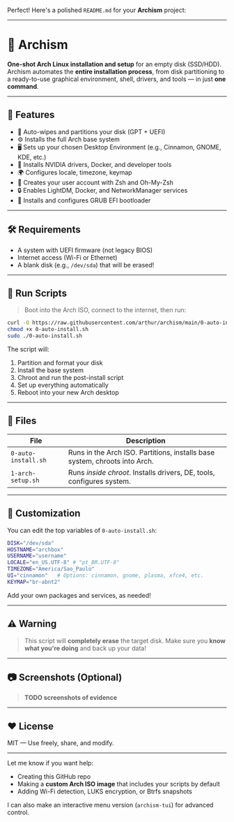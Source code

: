 Perfect! Here's a polished `README.md` for your **Archism** project:

---

# 🧱 Archism

**One-shot Arch Linux installation and setup** for an empty disk (SSD/HDD).
Archism automates the **entire installation process**, from disk partitioning to a ready-to-use graphical environment, shell, drivers, and tools — in just **one command**.

---

## 🚀 Features

* 🧹 Auto-wipes and partitions your disk (GPT + UEFI)
* ⚙️ Installs the full Arch base system
* 🖥️ Sets up your chosen Desktop Environment (e.g., Cinnamon, GNOME, KDE, etc.)
* 🧩 Installs NVIDIA drivers, Docker, and developer tools
* 🌍 Configures locale, timezone, keymap
* 👤 Creates your user account with Zsh and Oh-My-Zsh
* 🔒 Enables LightDM, Docker, and NetworkManager services
* 🔁 Installs and configures GRUB EFI bootloader

---

## 🛠️ Requirements

* A system with UEFI firmware (not legacy BIOS)
* Internet access (Wi-Fi or Ethernet)
* A blank disk (e.g., `/dev/sda`) that will be erased!

---

## 🔧 Run Scripts

> Boot into the Arch ISO, connect to the internet, then run:

```sh
curl -O https://raw.githubusercontent.com/arthur/archism/main/0-auto-install.sh
chmod +x 0-auto-install.sh
sudo ./0-auto-install.sh
```

The script will:

1. Partition and format your disk
2. Install the base system
3. Chroot and run the post-install script
4. Set up everything automatically
5. Reboot into your new Arch desktop

---

## 📁 Files

| File                | Description                                                                |
| ------------------- | -------------------------------------------------------------------------- |
| `0-auto-install.sh` | Runs in the Arch ISO. Partitions, installs base system, chroots into Arch. |
| `1-arch-setup.sh`   | Runs *inside chroot*. Installs drivers, DE, tools, configures system.      |

---

## 🧪 Customization

You can edit the top variables of `0-auto-install.sh`:

```bash
DISK="/dev/sda"
HOSTNAME="archbox"
USERNAME="username"
LOCALE="en_US.UTF-8" # "pt_BR.UTF-8"
TIMEZONE="America/Sao_Paulo"
UI="cinnamon"   # Options: cinnamon, gnome, plasma, xfce4, etc.
KEYMAP="br-abnt2"
```

Add your own packages and services, as needed!

---

## ⚠️ Warning

> This script will **completely erase** the target disk.
> Make sure you **know what you're doing** and back up your data!

---

## 📷 Screenshots (Optional)

> **TODO screenshots of evidence**

---

## ❤️ License

MIT — Use freely, share, and modify.

---

Let me know if you want help:

* Creating this GitHub repo
* Making a **custom Arch ISO image** that includes your scripts by default
* Adding Wi-Fi detection, LUKS encryption, or Btrfs snapshots

I can also make an interactive menu version (`archism-tui`) for advanced control.
